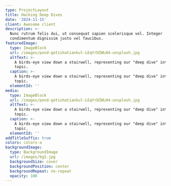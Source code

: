 ```yaml
---
type: ProjectLayout
title: Hacking Deep Dives
date: '2024-11-15'
client: Awesome client
description: >-
  Nunc rutrum felis dui, ut consequat sapien scelerisque vel. Integer
  condimentum dignissim justo vel faucibus.
featuredImage:
  type: ImageBlock
  url: /images/pond-gotishatiankul-LEqYrDZWLH4-unsplash.jpg
  altText: >-
    A birds-eye view down a stairwell, representing our "deep dive" into a
    topic.
  caption: >-
    A birds-eye view down a stairwell, representing our "deep dive" into a
    topic.
  elementId: ''
media:
  type: ImageBlock
  url: /images/pond-gotishatiankul-LEqYrDZWLH4-unsplash.jpg
  altText: >-
    A birds-eye view down a stairwell, representing our "deep dive" into a
    topic.
  caption: >-
    A birds-eye view down a stairwell, representing our "deep dive" into a
    topic.
  elementId: ''
addTitleSuffix: true
colors: colors-a
backgroundImage:
  type: BackgroundImage
  url: /images/bg2.jpg
  backgroundSize: cover
  backgroundPosition: center
  backgroundRepeat: no-repeat
  opacity: 100
---
```

